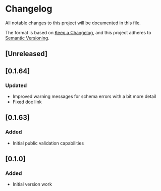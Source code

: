 # Changelog

All notable changes to this project will be documented in this file.

The format is based on [Keep a Changelog](https://keepachangelog.com/en/1.0.0/), and this project adheres to [Semantic Versioning](https://semver.org/spec/v2.0.0.html).

## [Unreleased]

## [0.1.64]

### Updated

- Improved warning messages for schema errors with a bit more detail
- Fixed doc link

## [0.1.63]

### Added

- Initial public validation capabilities

## [0.1.0]

### Added

- Initial version work
